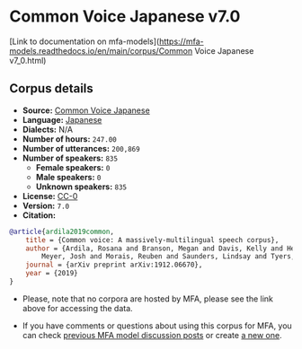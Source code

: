 
# Common Voice Japanese v7.0

[Link to documentation on mfa-models](https://mfa-models.readthedocs.io/en/main/corpus/Common Voice Japanese v7_0.html)

## Corpus details

- **Source:** [Common Voice Japanese](https://voice.mozilla.org/en/datasets)
- **Language:** [Japanese](https://en.wikipedia.org/wiki/Japanese_language)
- **Dialects:** N/A
- **Number of hours:** `247.00`
- **Number of utterances:** `200,869`
- **Number of speakers:** `835`
  - **Female speakers:** `0`
  - **Male speakers:** `0`
  - **Unknown speakers:** `835`
- **License:** [CC-0](https://creativecommons.org/publicdomain/zero/1.0/)
- **Version:** `7.0`
- **Citation:**
```bibtex
@article{ardila2019common,
	title = {Common voice: A massively-multilingual speech corpus},
	author = {Ardila, Rosana and Branson, Megan and Davis, Kelly and Henretty, Michael and Kohler, Michael and
		Meyer, Josh and Morais, Reuben and Saunders, Lindsay and Tyers, Francis M and Weber, Gregor},
	journal = {arXiv preprint arXiv:1912.06670},
	year = {2019}
}

```

- Please, note that no corpora are hosted by MFA, please see the link above for accessing the data.

- If you have comments or questions about using this corpus for MFA, you can check [previous MFA model discussion posts](https://github.com/MontrealCorpusTools/mfa-models/discussions?discussions_q=Common+Voice+Japanese+v7.0) or create [a new one](https://github.com/MontrealCorpusTools/mfa-models/discussions/new).

